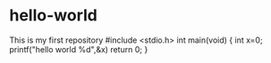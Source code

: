 # hello-world
This is my first repository
#include <stdio.h>
int main(void)
{
int x=0;
 printf("hello world  %d",&x)
 return 0;
}
